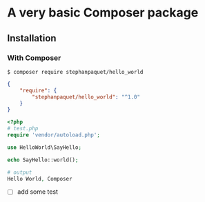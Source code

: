 # A very basic Composer package

## Installation

### With Composer

```
$ composer require stephanpaquet/hello_world
```

```json
{
    "require": {
        "stephanpaquet/hello_world": "^1.0"
    }
}
```

```php
<?php
# test.php
require 'vendor/autoload.php';

use HelloWorld\SayHello;

echo SayHello::world();

# output 
Hello World, Composer

```

- [ ] add some test
